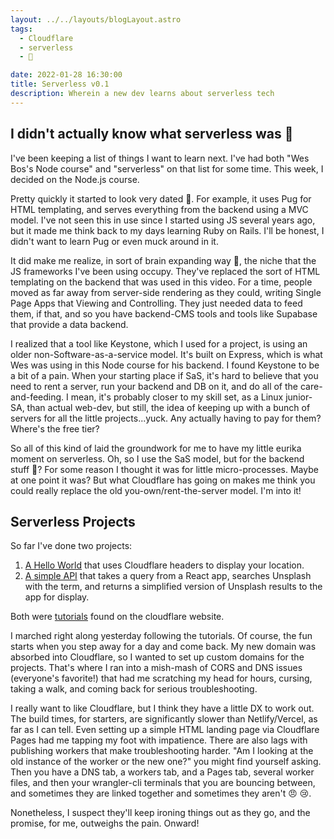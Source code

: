 ```yaml
---
layout: ../../layouts/blogLayout.astro
tags:
  - Cloudflare
  - serverless
  - 🤯

date: 2022-01-28 16:30:00
title: Serverless v0.1
description: Wherein a new dev learns about serverless tech
---
```


## I didn't actually know what serverless was 🤔

I've been keeping a list of things I want to learn next. I've had both "Wes Bos's Node course" and "serverless" on that list for some time. This week, I decided on the Node.js course.

Pretty quickly it started to look very dated 👴. For example, it uses Pug for HTML templating, and serves everything from the backend using a MVC model. I've not seen this in use since I started using JS several years ago, but it made me think back to my days learning Ruby on Rails. I'll be honest, I didn't want to learn Pug or even muck around in it.

It did make me realize, in sort of brain expanding way 🤯, the niche that the JS frameworks I've been using occupy. They've replaced the sort of HTML templating on the backend that was used in this video. For a time, people moved as far away from server-side rendering as they could, writing Single Page Apps that Viewing and Controlling. They just needed data to feed them, if that, and so you have backend-CMS tools and tools like Supabase that provide a data backend.

I realized that a tool like Keystone, which I used for a project, is using an older non-Software-as-a-service model. It's built on Express, which is what Wes was using in this Node course for his backend. I found Keystone to be a bit of a pain. When your starting place if SaS, it's hard to believe that you need to rent a server, run your backend and DB on it, and do all of the care-and-feeding. I mean, it's probably closer to my skill set, as a Linux junior-SA, than actual web-dev, but still, the idea of keeping up with a bunch of servers for all the little projects...yuck. Any actually having to pay for them? Where's the free tier?

So all of this kind of laid the groundwork for me to have my little eurika moment on serverless. Oh, so I use the SaS model, but for the backend stuff 🤯? For some reason I thought it was for little micro-processes. Maybe at one point it was? But what Cloudflare has going on makes me think you could really replace the old you-own/rent-the-server model. I'm into it!

## Serverless Projects

So far I've done two projects:

1. [A Hello World](https://hello-world-worker.immanent.dev) that uses Cloudflare headers to display your location.
2. [A simple API](https://api-demo.immanent.dev) that takes a query from a React app, searches Unsplash with the term, and returns a simplified version of Unsplash results to the app for display.

Both were [tutorials](https://developers.cloudflare.com/workers/tutorials) found on the cloudflare website.

I marched right along yesterday following the tutorials. Of course, the fun starts when you step away for a day and come back. My new domain was absorbed into Cloudflare, so I wanted to set up custom domains for the projects. That's where I ran into a mish-mash of CORS and DNS issues (everyone's favorite!) that had me scratching my head for hours, cursing, taking a walk, and coming back for serious troubleshooting.

I really want to like Cloudflare, but I think they have a little DX to work out. The build times, for starters, are significantly slower than Netlify/Vercel, as far as I can tell. Even setting up a simple HTML landing page via Cloudflare Pages had me tapping my foot with impatience. There are also lags with publishing workers that make troubleshooting harder. "Am I looking at the old instance of the worker or the new one?" you might find yourself asking. Then you have a DNS tab, a workers tab, and a Pages tab, several worker files, and then your wrangler-cli terminals that you are bouncing between, and sometimes they are linked together and sometimes they aren't 😠 😢.

Nonetheless, I suspect they'll keep ironing things out as they go, and the promise, for me, outweighs the pain. Onward!
